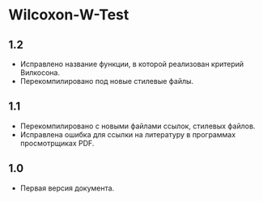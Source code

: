 Wilcoxon-W-Test
===============

1.2
---
 * Исправлено название функции, в которой реализован критерий Вилкосона.
 * Перекомпилировано под новые стилевые файлы.

1.1
---
 * Перекомпилировано с новыми файлами ссылок, стилевых файлов.
 * Исправлена ошибка для ссылки на литературу в программах просмотрщиках PDF.

1.0
---
 * Первая версия документа.